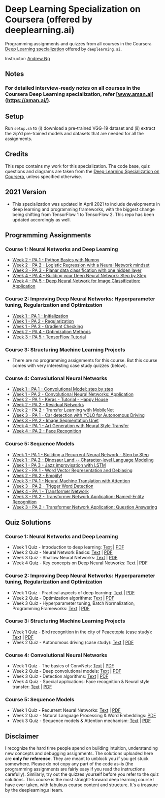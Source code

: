 # Deep Learning Specialization on Coursera (offered by deeplearning.ai)

Programming assignments and quizzes from all courses in the Coursera [Deep Learning specialization](https://www.coursera.org/specializations/deep-learning) offered by `deeplearning.ai`.

Instructor: [Andrew Ng](http://www.andrewng.org/)

## Notes

### For detailed interview-ready notes on all courses in the Coursera Deep Learning specialization, refer [www.aman.ai](https://aman.ai/).

## Setup

Run ```setup.sh``` to (i) download a pre-trained VGG-19 dataset and (ii) extract the zip'd pre-trained models and datasets that are needed for all the assignments.

## Credits

This repo contains my work for this specialization. The code base, quiz questions and diagrams are taken from the [Deep Learning Specialization on Coursera](https://www.coursera.org/specializations/deep-learning), unless specified otherwise.

## 2021 Version

- This specialization was updated in April 2021 to include developments in deep learning and programming frameworks, with the biggest change being shifting from TensorFlow 1 to TensorFlow 2. This repo has been updated accordingly as well.

## Programming Assignments

### Course 1: Neural Networks and Deep Learning

  - [Week 2 - PA 1 - Python Basics with Numpy](https://nbviewer.jupyter.org/github/amanchadha/coursera-deep-learning-specialization/blob/master/C1%20-%20Neural%20Networks%20and%20Deep%20Learning/Week%202/Python%20Basics%20with%20Numpy/Python_Basics_With_Numpy_v3a.ipynb)
  - [Week 2 - PA 2 - Logistic Regression with a Neural Network mindset](https://nbviewer.jupyter.org/github/amanchadha/coursera-deep-learning-specialization/blob/master/C1%20-%20Neural%20Networks%20and%20Deep%20Learning/Week%202/Logistic%20Regression%20as%20a%20Neural%20Network/Logistic_Regression_with_a_Neural_Network_mindset_v6a.ipynb)
  - [Week 3 - PA 3 - Planar data classification with one hidden layer](https://nbviewer.jupyter.org/github/amanchadha/coursera-deep-learning-specialization/blob/master/C1%20-%20Neural%20Networks%20and%20Deep%20Learning/Week%203/Planar%20data%20classification%20with%20one%20hidden%20layer/Planar_data_classification_with_onehidden_layer_v6c.ipynb)
  - [Week 4 - PA 4 - Building your Deep Neural Network: Step by Step](https://nbviewer.jupyter.org/github/amanchadha/coursera-deep-learning-specialization/blob/master/C1%20-%20Neural%20Networks%20and%20Deep%20Learning/Week%204/Building%20your%20Deep%20Neural%20Network%20-%20Step%20by%20Step/Building_your_Deep_Neural_Network_Step_by_Step_v8a.ipynb)
  - [Week 4 - PA 5 - Deep Neural Network for Image Classification: Application](https://nbviewer.jupyter.org/github/amanchadha/coursera-deep-learning-specialization/blob/master/C1%20-%20Neural%20Networks%20and%20Deep%20Learning/Week%204/Deep%20Neural%20Network%20Application_%20Image%20Classification/Deep%20Neural%20Network%20-%20Application%20v8.ipynb)

### Course 2: Improving Deep Neural Networks: Hyperparameter tuning, Regularization and Optimization

  - [Week 1 - PA 1 - Initialization](https://nbviewer.jupyter.org/github/amanchadha/coursera-deep-learning-specialization/blob/master/C2%20-%20Improving%20Deep%20Neural%20Networks%20Hyperparameter%20tuning%2C%20Regularization%20and%20Optimization/Week%201/Initialization/Initialization.ipynb)
  - [Week 1 - PA 2 - Regularization](https://nbviewer.jupyter.org/github/amanchadha/coursera-deep-learning-specialization/blob/master/C2%20-%20Improving%20Deep%20Neural%20Networks%20Hyperparameter%20tuning%2C%20Regularization%20and%20Optimization/Week%201/Regularization/Regularization_v2a.ipynb)
  - [Week 1 - PA 3 - Gradient Checking](https://nbviewer.jupyter.org/github/amanchadha/coursera-deep-learning-specialization/blob/master/C2%20-%20Improving%20Deep%20Neural%20Networks%20Hyperparameter%20tuning%2C%20Regularization%20and%20Optimization/Week%201/Gradient%20Checking/Gradient%20Checking%20v1.ipynb)
  - [Week 2 - PA 4 - Optimization Methods](https://nbviewer.jupyter.org/github/amanchadha/coursera-deep-learning-specialization/blob/master/C2%20-%20Improving%20Deep%20Neural%20Networks%20Hyperparameter%20tuning%2C%20Regularization%20and%20Optimization/Week%202/Optimization_methods_v1b.ipynb)
  - [Week 3 - PA 5 - TensorFlow Tutorial](https://nbviewer.jupyter.org/github/amanchadha/coursera-deep-learning-specialization/blob/master/C2%20-%20Improving%20Deep%20Neural%20Networks%20Hyperparameter%20tuning%2C%20Regularization%20and%20Optimization/Week%203/Tensorflow_introduction.ipynb)

### Course 3: Structuring Machine Learning Projects

  - There are no programming assignments for this course. But this course comes with very interesting case study quizzes (below).
  
### Course 4: Convolutional Neural Networks

  - [Week 1 - PA 1 - Convolutional Model: step by step](https://nbviewer.jupyter.org/github/amanchadha/coursera-deep-learning-specialization/blob/master/C4%20-%20Convolutional%20Neural%20Networks/Week%201/Convolution_model_Step_by_Step_v1.ipynb)
  - [Week 1 - PA 2 - Convolutional Neural Networks: Application](https://nbviewer.jupyter.org/github/amanchadha/coursera-deep-learning-specialization/blob/master/C4%20-%20Convolutional%20Neural%20Networks/Week%201/Convolution_model_Application.ipynb)
  - [Week 2 - PA 1 - Keras - Tutorial - Happy House](https://nbviewer.jupyter.org/github/amanchadha/coursera-deep-learning-specialization/blob/master/C4%20-%20Convolutional%20Neural%20Networks/Week%202/KerasTutorial/Keras%20-%20Tutorial%20-%20Happy%20House%20v2.ipynb)
  - [Week 2 - PA 2 - Residual Networks](https://nbviewer.jupyter.org/github/amanchadha/coursera-deep-learning-specialization/blob/master/C4%20-%20Convolutional%20Neural%20Networks/Week%202/ResNets/Residual_Networks.ipynb)
  - [Week 2 - PA 2 - Transfer Learning with MobileNet](https://nbviewer.jupyter.org/github/amanchadha/coursera-deep-learning-specialization/blob/master/C4%20-%20Convolutional%20Neural%20Networks/Week%202/Transfer%20Learning%20with%20MobileNet/Transfer_learning_with_MobileNet_v1.ipynb)
  - [Week 3 - PA 1 - Car detection with YOLO for Autonomous Driving](https://nbviewer.jupyter.org/github/amanchadha/coursera-deep-learning-specialization/blob/master/C4%20-%20Convolutional%20Neural%20Networks/Week%203/Car%20detection%20for%20Autonomous%20Driving/Autonomous_driving_application_Car_detection.ipynb)
  - [Week 3 - PA 2 - Image Segmentation Unet](https://nbviewer.jupyter.org/github/amanchadha/coursera-deep-learning-specialization/blob/master/C4%20-%20Convolutional%20Neural%20Networks/Week%203/Image%20Segmentation%20Unet/Image_segmentation_Unet_v2.ipynb)
  - [Week 4 - PA 1 - Art Generation with Neural Style Transfer](https://nbviewer.jupyter.org/github/amanchadha/coursera-deep-learning-specialization/blob/master/C4%20-%20Convolutional%20Neural%20Networks/Week%204/Neural%20Style%20Transfer/Art_Generation_with_Neural_Style_Transfer.ipynb)    
  - [Week 4 - PA 2 - Face Recognition](https://nbviewer.jupyter.org/github/amanchadha/coursera-deep-learning-specialization/blob/master/C4%20-%20Convolutional%20Neural%20Networks/Week%204/Face%20Recognition/Face_Recognition.ipynb)
  
### Course 5: Sequence Models

  - [Week 1 - PA 1 - Building a Recurrent Neural Network - Step by Step](https://nbviewer.jupyter.org/github/amanchadha/coursera-deep-learning-specialization/blob/master/C5%20-%20Sequence%20Models/Week%201/Building%20a%20Recurrent%20Neural%20Network%20-%20Step%20by%20Step/Building_a_Recurrent_Neural_Network_Step_by_Step.ipynb)
  - [Week 1 - PA 2 - Dinosaur Land -- Character-level Language Modeling](https://nbviewer.jupyter.org/github/amanchadha/coursera-deep-learning-specialization/blob/master/C5%20-%20Sequence%20Models/Week%201/Dinosaur%20Island%20--%20Character-level%20language%20model/Dinosaurus_Island_Character_level_language_model.ipynb)
  - [Week 1 - PA 3 - Jazz improvisation with LSTM](https://nbviewer.jupyter.org/github/amanchadha/coursera-deep-learning-specialization/blob/master/C5%20-%20Sequence%20Models/Week%201/Jazz%20improvisation%20with%20LSTM/Improvise_a_Jazz_Solo_with_an_LSTM_Network_v4_Solution.ipynb)  
  - [Week 2 - PA 1 - Word Vector Representation and Debiasing](https://nbviewer.jupyter.org/github/amanchadha/coursera-deep-learning-specialization/blob/master/C5%20-%20Sequence%20Models/Week%202/Word%20Vector%20Representation/Operations_on_word_vectors_v2a.ipynb)  
  - [Week 2 - PA 2 - Emojify!](https://nbviewer.jupyter.org/github/amanchadha/coursera-deep-learning-specialization/blob/master/C5%20-%20Sequence%20Models/Week%202/Emojify/Emoji_v3a.ipynb)  
  - [Week 3 - PA 1 - Neural Machine Translation with Attention](https://nbviewer.jupyter.org/github/amanchadha/coursera-deep-learning-specialization/blob/master/C5%20-%20Sequence%20Models/Week%203/Machine%20Translation/Neural_machine_translation_with_attention_v4a.ipynb)  
  - [Week 3 - PA 2 - Trigger Word Detection](https://nbviewer.jupyter.org/github/amanchadha/coursera-deep-learning-specialization/blob/master/C5%20-%20Sequence%20Models/Week%203/Trigger%20word%20detection/Trigger_word_detection_v2a.ipynb)
  - [Week 4 - PA 1 - Transformer Network](https://nbviewer.jupyter.org/github/amanchadha/coursera-deep-learning-specialization/blob/master/C5%20-%20Sequence%20Models/Week%204/Transformer%20Subclass/C5_W4_A1_Transformer_Subclass_v1.ipynb)  
  - [Week 3 - PA 2 - Transformer Network Application: Named-Entity Recognition](https://nbviewer.jupyter.org/github/amanchadha/coursera-deep-learning-specialization/blob/master/C5%20-%20Sequence%20Models/Week%203/Named%20Entity%20Recognition/Transformer_application_Named_Entity_Recognition.ipynb)   
  - [Week 3 - PA 2 - Transformer Network Application: Question Answering](https://nbviewer.jupyter.org/github/amanchadha/coursera-deep-learning-specialization/blob/master/C5%20-%20Sequence%20Models/Week%203/Question%20Answering/QA_transformer.ipynb) 
  
## Quiz Solutions

### Course 1: Neural Networks and Deep Learning

  - Week 1 Quiz - Introduction to deep learning: [Text](https://nbviewer.jupyter.org/github/amanchadha/coursera-deep-learning-specialization/blob/master/C1%20-%20Neural%20Networks%20and%20Deep%20Learning/Week%201/Week%201%20Quiz%20-%20Introduction%20to%20deep%20learning.md) | [PDF](https://nbviewer.jupyter.org/github/amanchadha/coursera-deep-learning-specialization/blob/master/C1%20-%20Neural%20Networks%20and%20Deep%20Learning/Week%201/Week%201%20Quiz%20-%20Introduction%20to%20deep%20learning.pdf)
  - Week 2 Quiz - Neural Network Basics: [Text](https://nbviewer.jupyter.org/github/amanchadha/coursera-deep-learning-specialization/blob/master/C1%20-%20Neural%20Networks%20and%20Deep%20Learning/Week%202/Week%202%20Quiz%20-%20Neural%20Network%20Basics.md) | [PDF](https://nbviewer.jupyter.org/github/amanchadha/coursera-deep-learning-specialization/blob/master/C1%20-%20Neural%20Networks%20and%20Deep%20Learning/Week%202/Week%202%20Quiz%20-%20Neural%20Network%20Basics.pdf)
  - Week 3 Quiz - Shallow Neural Networks: [Text](https://nbviewer.jupyter.org/github/amanchadha/coursera-deep-learning-specialization/blob/master/C1%20-%20Neural%20Networks%20and%20Deep%20Learning/Week%203/Week%203%20Quiz%20-%20Shallow%20Neural%20Networks.md) | [PDF](https://nbviewer.jupyter.org/github/amanchadha/coursera-deep-learning-specialization/blob/master/C1%20-%20Neural%20Networks%20and%20Deep%20Learning/Week%203/Week%203%20Quiz%20-%20Shallow%20Neural%20Networks.pdf)
  - Week 4 Quiz - Key concepts on Deep Neural Networks: [Text](https://nbviewer.jupyter.org/github/amanchadha/coursera-deep-learning-specialization/blob/master/C1%20-%20Neural%20Networks%20and%20Deep%20Learning/Week%204/Week%204%20Quiz%20-%20Key%20concepts%20on%20Deep%20Neural%20Networks.md) | [PDF](https://nbviewer.jupyter.org/github/amanchadha/coursera-deep-learning-specialization/blob/master/C1%20-%20Neural%20Networks%20and%20Deep%20Learning/Week%204/Week%204%20Quiz%20-%20Key%20concepts%20on%20Deep%20Neural%20Networks.pdf)

### Course 2: Improving Deep Neural Networks: Hyperparameter tuning, Regularization and Optimization

  - Week 1 Quiz - Practical aspects of deep learning: [Text](https://nbviewer.jupyter.org/github/amanchadha/coursera-deep-learning-specialization/blob/master/C2%20-%20Improving%20Deep%20Neural%20Networks%20Hyperparameter%20tuning%2C%20Regularization%20and%20Optimization/Week%201/Week%201%20Quiz%20-%20Practical%20aspects%20of%20deep%20learning.md) | [PDF](https://nbviewer.jupyter.org/github/amanchadha/coursera-deep-learning-specialization/blob/master/C2%20-%20Improving%20Deep%20Neural%20Networks%20Hyperparameter%20tuning%2C%20Regularization%20and%20Optimization/Week%201/Week%201%20Quiz%20-%20Practical%20aspects%20of%20deep%20learning.pdf)
  - Week 2 Quiz - Optimization algorithms: [Text](https://nbviewer.jupyter.org/github/amanchadha/coursera-deep-learning-specialization/blob/master/C2%20-%20Improving%20Deep%20Neural%20Networks%20Hyperparameter%20tuning%2C%20Regularization%20and%20Optimization/Week%202/Week%202%20Quiz%20-%20Optimization%20algorithms.md) | [PDF](https://nbviewer.jupyter.org/github/amanchadha/coursera-deep-learning-specialization/blob/master/C2%20-%20Improving%20Deep%20Neural%20Networks%20Hyperparameter%20tuning%2C%20Regularization%20and%20Optimization/Week%202/Week%202%20Quiz%20-%20Optimization%20algorithms.pdf)
  - Week 3 Quiz - Hyperparameter tuning, Batch Normalization, Programming Frameworks: [Text](https://nbviewer.jupyter.org/github/amanchadha/coursera-deep-learning-specialization/blob/master/C2%20-%20Improving%20Deep%20Neural%20Networks%20Hyperparameter%20tuning%2C%20Regularization%20and%20Optimization/Week%203/Week%203%20Quiz%20-%20Hyperparameter%20tuning%2C%20Batch%20Normalization%2C%20Programming%20Frameworks.md) | [PDF](https://nbviewer.jupyter.org/github/amanchadha/coursera-deep-learning-specialization/blob/master/C2%20-%20Improving%20Deep%20Neural%20Networks%20Hyperparameter%20tuning%2C%20Regularization%20and%20Optimization/Week%203/Week%203%20Quiz%20-%20Hyperparameter%20tuning%2C%20Batch%20Normalization%2C%20Programming%20Frameworks.pdf)
  
### Course 3: Structuring Machine Learning Projects

  - Week 1 Quiz - Bird recognition in the city of Peacetopia (case study): [Text](https://nbviewer.jupyter.org/github/amanchadha/coursera-deep-learning-specialization/blob/master/C3%20-%20Structuring%20Machine%20Learning%20Projects/Week%201%20Quiz%20-%20Bird%20recognition%20in%20the%20city%20of%20Peacetopia%20(case%20study).md) | [PDF](https://nbviewer.jupyter.org/github/amanchadha/coursera-deep-learning-specialization/blob/master/C3%20-%20Structuring%20Machine%20Learning%20Projects/Week%201%20Quiz%20-%20Bird%20recognition%20in%20the%20city%20of%20Peacetopia%20(case%20study).pdf)
  - Week 2 Quiz - Autonomous driving (case study): [Text](https://nbviewer.jupyter.org/github/amanchadha/coursera-deep-learning-specialization/blob/master/C3%20-%20Structuring%20Machine%20Learning%20Projects/Week%202%20Quiz%20-%20Autonomous%20driving%20(case%20study).md) | [PDF](https://nbviewer.jupyter.org/github/amanchadha/coursera-deep-learning-specialization/blob/master/C3%20-%20Structuring%20Machine%20Learning%20Projects/Week%202%20Quiz%20-%20Autonomous%20driving%20(case%20study).pdf)

### Course 4: Convolutional Neural Networks

  - Week 1 Quiz - The basics of ConvNets: [Text](https://nbviewer.jupyter.org/github/amanchadha/coursera-deep-learning-specialization/blob/master/C4%20-%20Convolutional%20Neural%20Networks/Week%201/Week%201%20Quiz%20-%20The%20basics%20of%20ConvNets.md) | [PDF](https://nbviewer.jupyter.org/github/amanchadha/coursera-deep-learning-specialization/blob/master/C4%20-%20Convolutional%20Neural%20Networks/Week%201/Week%201%20Quiz%20-%20The%20basics%20of%20ConvNets.pdf)
  - Week 2 Quiz - Deep convolutional models: [Text](https://nbviewer.jupyter.org/github/amanchadha/coursera-deep-learning-specialization/blob/master/C4%20-%20Convolutional%20Neural%20Networks/Week%202/Week%202%20Quiz%20-%20Deep%20convolutional%20models.md) | [PDF](https://nbviewer.jupyter.org/github/amanchadha/coursera-deep-learning-specialization/blob/master/C4%20-%20Convolutional%20Neural%20Networks/Week%202/Week%202%20Quiz%20-%20Deep%20convolutional%20models.pdf)
  - Week 3 Quiz - Detection algorithms: [Text](https://nbviewer.jupyter.org/github/amanchadha/coursera-deep-learning-specialization/blob/master/C4%20-%20Convolutional%20Neural%20Networks/Week%203/Week%203%20Quiz%20-%20Detection%20algorithms.md) | [PDF](https://nbviewer.jupyter.org/github/amanchadha/coursera-deep-learning-specialization/blob/master/C4%20-%20Convolutional%20Neural%20Networks/Week%203/Week%203%20Quiz%20-%20Detection%20algorithms.pdf)
  - Week 4 Quiz - Special applications: Face recognition & Neural style transfer: [Text](https://nbviewer.jupyter.org/github/amanchadha/coursera-deep-learning-specialization/blob/master/C4%20-%20Convolutional%20Neural%20Networks/Week%204/Week%204%20Quiz%20-%20Special%20applications%20Face%20Recognition%20and%20Neural%20Style%20Transfer.md) | [PDF](https://nbviewer.jupyter.org/github/amanchadha/coursera-deep-learning-specialization/blob/master/C4%20-%20Convolutional%20Neural%20Networks/Week%204/Week%204%20Quiz%20-%20Special%20applications%20Face%20Recognition%20and%20Neural%20Style%20Transfer.pdf)

### Course 5: Sequence Models

  - Week 1 Quiz - Recurrent Neural Networks: [Text](https://nbviewer.jupyter.org/github/amanchadha/coursera-deep-learning-specialization/blob/master/C5%20-%20Sequence%20Models/Week%201/Week%201%20Quiz%20-%20Recurrent%20Neural%20Networks.md) | [PDF](https://nbviewer.jupyter.org/github/amanchadha/coursera-deep-learning-specialization/blob/master/C5%20-%20Sequence%20Models/Week%201/Week%201%20Quiz%20-%20Recurrent%20Neural%20Networks.pdf)
  - Week 2 Quiz - Natural Language Processing & Word Embeddings: [PDF](https://nbviewer.jupyter.org/github/amanchadha/coursera-deep-learning-specialization/blob/master/C5%20-%20Sequence%20Models/Week%202/Week%202%20Quiz%20-%20Natural%20Language%20Processing%20%26%20Word%20Embeddings.pdf)
  - Week 3 Quiz - Sequence models & Attention mechanism: [Text](https://nbviewer.jupyter.org/github/amanchadha/coursera-deep-learning-specialization/blob/master/C5%20-%20Sequence%20Models/Week%203/Week%203%20Quiz%20-%20Sequence%20models%20%26%20Attention%20mechanisms.md) | [PDF](https://nbviewer.jupyter.org/github/amanchadha/coursera-deep-learning-specialization/blob/master/C5%20-%20Sequence%20Models/Week%203/Week%203%20Quiz%20-%20Sequence%20models%20%26%20Attention%20mechanisms.pdf)

## Disclaimer

I recognize the hard time people spend on building intuition, understanding new concepts and debugging assignments. The solutions uploaded here are **only for reference**. They are meant to unblock you if you get stuck somewhere. Please do not copy any part of the code as-is (the programming assignments are fairly easy if you read the instructions carefully). Similarly, try out the quizzes yourself before you refer to the quiz solutions. This course is the most straight-forward deep learning course I have ever taken, with fabulous course content and structure. It's a treasure by the deeplearning.ai team.

